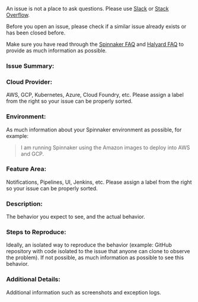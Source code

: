 An issue is not a place to ask questions. Please use [Slack](http://join.spinnaker.io) or [Stack Overflow](http://stackoverflow.com/questions/tagged/spinnaker). 

Before you open an issue, please check if a similar issue already exists or has been closed before.

Make sure you have read through the [Spinnaker FAQ](https://www.spinnaker.io/community/faqs/) and [Halyard FAQ](https://www.spinnaker.io/setup/quickstart/faq/) to provide as much information as possible.

### Issue Summary:


### Cloud Provider:

AWS, GCP, Kubernetes, Azure, Cloud Foundry, etc. Please assign a label from the right so your issue can be properly sorted.

### Environment:

As much information about your Spinnaker environment as possible, for example: 
> I am running Spinnaker using the Amazon images to deploy into AWS and GCP.

### Feature Area: 

Notifications, Pipelines, UI, Jenkins, etc. Please assign a label from the right so your issue can be properly sorted.

### Description:

The behavior you expect to see, and the actual behavior.

### Steps to Reproduce:

Ideally, an isolated way to reproduce the behavior (example: GitHub repository with code isolated to the issue that anyone can clone to observe the problem). If not possible, as much information as possible to see this behavior.

### Additional Details:

Additional information such as screenshots and exception logs.
